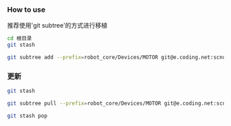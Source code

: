 ### How to use
推荐使用'git subtree'的方式进行移植
```bash
cd 根目录
git stash

git subtree add --prefix=robot_core/Devices/MOTOR git@e.coding.net:scnu-pioneer/ec/MOTOR.git 2025_drv_motor --squash
```

### 更新
```bash
git stash

git subtree pull --prefix=robot_core/Devices/MOTOR git@e.coding.net:scnu-pioneer/ec/MOTOR.git 2025_drv_motor --squash

git stash pop
```
